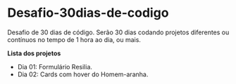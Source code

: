 # Desafio-30dias-de-codigo

Desafio de 30 dias de código. Serão 30 dias codando projetos diferentes ou contínuos no tempo de 1 hora ao dia, ou mais.

<strong>Lista dos projetos</strong>

- Dia 01: Formulário Resilia.
- Dia 02: Cards com hover do Homem-aranha.
